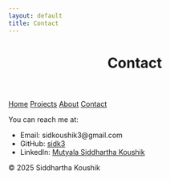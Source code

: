 ```yaml
---
layout: default
title: Contact
---
```


<link rel="stylesheet" href="assets/style.css">

<header>
  <h1>Contact</h1>
</header>

<nav>
  <a href="index.md">Home</a>
  <a href="projects.md">Projects</a>
  <a href="about.md">About</a>
  <a href="contact.md">Contact</a>
</nav>

<main>
  <p>You can reach me at:</p>
  <ul>
    <li>Email: sidkoushik3@gmail.com</li>
    <li>GitHub: <a href="https://github.com/sidk3">sidk3</a></li>
    <li>LinkedIn: <a href="https://linkedin.com/in/siddhartha-koushik-mutyala">Mutyala Siddhartha Koushik</a></li>
  </ul>
</main>

<footer>
  © 2025 Siddhartha Koushik
</footer>
